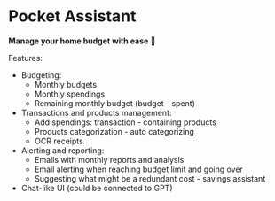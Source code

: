 # Pocket Assistant

**Manage your home budget with ease** 🍃

Features:

- Budgeting:
  - Monthly budgets
  - Monthly spendings
  - Remaining monthly budget (budget - spent)
- Transactions and products management:
  - Add spendings: transaction - containing products
  - Products categorization - auto categorizing
  - OCR receipts
- Alerting and reporting:
  - Emails with monthly reports and analysis
  - Email alerting when reaching budget limit and going over
  - Suggesting what might be a redundant cost - savings assistant
- Chat-like UI (could be connected to GPT)
